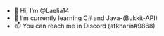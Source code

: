 - 👋 Hi, I’m @Laelia14
- 🌱 I’m currently learning C# and Java-(Bukkit-API)
- 📫 You can reach me in Discord (afkharin#9868)
